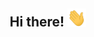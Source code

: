 <div align="center">
  <!-- <h2>Hey there! <img src="https://github.com/ABSphreak/ABSphreak/blob/master/gifs/Hi.gif" width="30px"></h2> -->
   <h2> Hi there! <img src="https://github.com/ABSphreak/ABSphreak/blob/master/gifs/Hi.gif" width="30px"></h2>
</div> 
